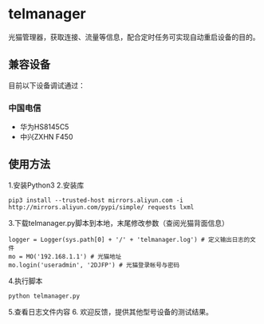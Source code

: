 # telmanager
光猫管理器，获取连接、流量等信息，配合定时任务可实现自动重启设备的目的。
## 兼容设备
目前以下设备调试通过：
### 中国电信
* 华为HS8145C5
* 中兴ZXHN F450
## 使用方法 
1.安装Python3
2.安装库
```
pip3 install --trusted-host mirrors.aliyun.com -i http://mirrors.aliyun.com/pypi/simple/ requests lxml
```
3.下载telmanager.py脚本到本地，末尾修改参数（查阅光猫背面信息）
```
logger = Logger(sys.path[0] + '/' + 'telmanager.log') # 定义输出日志的文件
mo = MO('192.168.1.1') # 光猫地址
mo.login('useradmin', '2DJFP') # 光猫登录帐号与密码
```
4.执行脚本
```
python telmanager.py
```
5.查看日志文件内容
6.
欢迎反馈，提供其他型号设备的测试结果。
